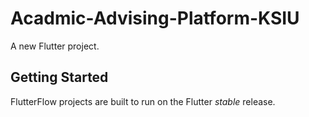 # Acadmic-Advising-Platform-KSIU

A new Flutter project.

## Getting Started

FlutterFlow projects are built to run on the Flutter _stable_ release.
